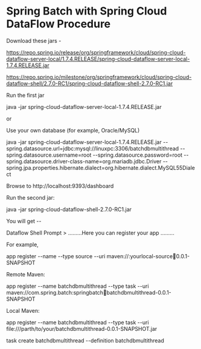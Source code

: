 # Spring Batch with Spring Cloud DataFlow Procedure

Download these jars - 

https://repo.spring.io/release/org/springframework/cloud/spring-cloud-dataflow-server-local/1.7.4.RELEASE/spring-cloud-dataflow-server-local-1.7.4.RELEASE.jar

https://repo.spring.io/milestone/org/springframework/cloud/spring-cloud-dataflow-shell/2.7.0-RC1/spring-cloud-dataflow-shell-2.7.0-RC1.jar


Run the first jar 


java -jar spring-cloud-dataflow-server-local-1.7.4.RELEASE.jar

or 

Use your own database (for example, Oracle/MySQL)

java -jar spring-cloud-dataflow-server-local-1.7.4.RELEASE.jar --spring.datasource.url=jdbc:mysql://linuxpc:3306/batchdbmultithread --spring.datasource.username=root --spring.datasource.password=root  --spring.datasource.driver-class-name=org.mariadb.jdbc.Driver --spring.jpa.properties.hibernate.dialect=org.hibernate.dialect.MySQL55Dialect

Browse to http://localhost:9393/dashboard



Run the second jar:

java -jar spring-cloud-dataflow-shell-2.7.0-RC1.jar


You will get -- 

Dataflow Shell Prompt > .........Here you can register your app .........


For example,

app register --name <nameofyourapp> --type source --uri maven://<packagename>:yourlocal-source:jar:0.0.1-SNAPSHOT


Remote Maven:

app register --name batchdbmultithread --type task --uri maven://com.spring.batch:springbatch:jar:batchdbmultithread-0.0.1-SNAPSHOT


Local Maven:

app register --name batchdbmultithread --type task --uri file:///parth/to/your/batchdbmultithread-0.0.1-SNAPSHOT.jar


task create batchdbmultithread --definition batchdbmultithread
